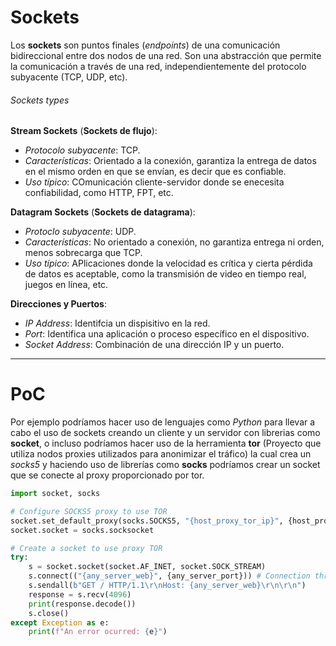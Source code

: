 # Sockets

Los **sockets** son puntos finales (*endpoints*) de una comunicación bidireccional entre dos nodos de una red. Son una abstracción que permite la comunicación a través de una red, independientemente del protocolo subyacente (TCP, UDP, etc).
###### Sockets types

**Stream Sockets** (**Sockets de flujo**):
- *Protocolo subyacente*: TCP.
- *Características*: Orientado a la conexión, garantiza la entrega de datos en el mismo orden en que se envían, es decir que es confiable.
- *Uso típico*: COmunicación cliente-servidor donde se enecesita confiabilidad, como HTTP, FPT, etc.

**Datagram Sockets** (**Sockets de datagrama**):
- *Protoclo subyacente*: UDP.
- *Características*: No orientado a conexión, no garantiza entrega ni orden, menos sobrecarga que TCP.
- *Uso típico*: APlicaciones donde la velocidad es crítica y cierta pérdida de datos es aceptable, como la transmisión de video en tiempo real, juegos en línea, etc.

**Direcciones y Puertos**:
- *IP Address*: Identifcia un dispisitivo en la red.
- *Port*: Identifica una aplicación o proceso específico en el dispositivo.
- *Socket Address*: Combinación de una dirección IP y un puerto.

---
# PoC

Por ejemplo podríamos hacer uso de lenguajes como *Python* para llevar a cabo el uso de sockets creando un cliente y un servidor con librerias como **socket**, o incluso podríamos hacer uso de la herramienta **tor** (Proyecto que utiliza nodos proxies utilizados para anonimizar el tráfico) la cual crea un *socks5* y haciendo uso de librerías como **socks** podríamos crear un socket que se conecte al proxy proporcionado por tor.

```python
import socket, socks

# Configure SOCKS5 proxy to use TOR
socket.set_default_proxy(socks.SOCKS5, "{host_proxy_tor_ip}", {host_proxy_tor_port})
socket.socket = socks.socksocket

# Create a socket to use proxy TOR
try:
	s = socket.socket(socket.AF_INET, socket.SOCK_STREAM)
	s.connect(("{any_server_web}", {any_server_port})) # Connection throught TOR
	s.sendall(b"GET / HTTP/1.1\r\nHost: {any_server_web}\r\n\r\n")
	response = s.recv(4096)
	print(response.decode())
	s.close()
except Exception as e:
	print(f"An error ocurred: {e}")
```